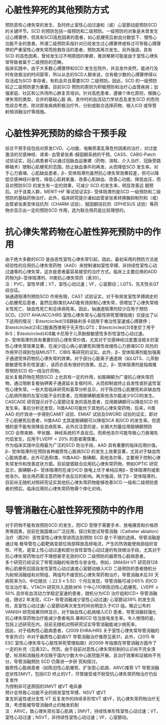 # 心脏性猝死的其他预防方式  
预防恶性心律失常的发生、及时终止室性心动过速和（或）心室颤动是预防SCD 的关键环节。SCD 的预防包括一级预防和二级预防。一级预防的对象是未曾发生过心搏骤停，但具有SCD高危因素的患者，如心肌梗死后射血分数低下、慢性心功能不全的患者。所谓二级预防系指针对已经发生过心搏骤停或有过可导致心搏骤停的严重室性心律失常而抢救存活的患者，预防其再次发生。另外强调，具有SCD 的高危因素，曾经发生过不明原因的晕厥，推测晕厥可能是由于室性心律失常导致者属于二级预防的范畴。  
临床实践中，由于大多数心搏骤停和SCD 发生在院外，并且发作突然，能进行及时有效救治的时间窗窄，所以从总的SCD人群来说，仅有极少数的心搏骤停得以存活成为SCD 幸存者，有机会并且需要SCD 二级预防。因此，SCD 的一级预防较之二级预防更为重要。目前SCD 预防的原则为积极预防和治疗心血管疾病；加强家庭、社区和公共场所心肺复苏培训。针对高危患者，遵循个体化原则，根据心律失常的类型、合并的基础心脏 病、发作时的血流动力学状态及发生SCD 的危险性综合考虑，除对原发疾病积极治疗外，分别或联合选择药物、植入ICD 或导管射频消融治疗等措施。  
#  心脏性猝死预防的综合干预手段  
综合干预手段包括对原发CVD、心功能、电解质紊乱等危险因素的治疗，对过度激活的交感神经、肾素- 血管紧张素-醛固酮系统的干预。CASS、CABG-Patch 试验证实，冠心病患者可以通过冠脉血运重建（药物、溶栓、介入治疗、冠脉旁路移植术）限制心肌梗死的范围，防止缺血事件的再发，从而降低SCD 发生率。对于心力衰竭、心肌缺血患者，$\upbeta-$ 受体阻滞剂虽然抗心律失常效果较差，但可以降低交感神经兴奋性，降低心肌耗氧量、改善心肌缺血、改善心功能、降低血压，而且对预防SCD  的发生有一定的效果，可减少 SCD  的发生率，明显改善远 期预后。对于该类人群，MERIT-HF 等试验证实$\upbeta-$ 受体阻滞剂是SCD 一级预防和二级预防的基础药物治疗。此外，临床研究提示诸如血管紧张素转换酶抑制剂和（或）血管紧张素受体拮抗剂（CHARM 试验）、醛固酮拮抗剂（EPHESUS 试验）等药物亦显示出一定的预防SCD 作用，选为联合用药是比较理想的。  
#  抗心律失常药物在心脏性猝死预防中的作用  
由于绝大多数的SCD 是由恶性室性心律失常引起，因此，最初采用的预防方法是经验性的应用抗心律失常药物（AAD）来控制诸如室性早搏、非持续性室性心动过速等的心律失常，这亦是患者最容易接受的治疗方式。临床上主要应用的ADD 药物为$\upbeta-$受体阻滞剂、Ⅲ类抗心律失常药（表30）。  
注：PVC，室性早搏；VT，室性心动过速；VF，心室颤动；LQTS，先天性长QT 综合征。  
钠通道阻滞剂预防SCD 作用有限，CAST 试验证实，对于有频发室性早搏病史的心肌梗死后患者，虽然应用Ⅰ类抗AAD能有效抑制心律失常，但增加了心律失常相关性死亡、缺血性死亡和总体病死率。因此，钠通道阻滞剂较少应用于预防SCD。《2017 AHA/ACC/HRS 室性心律失常与心脏性猝死管理指南》仅提出了以下适用的情况：$\textcircled{1}$静脉利多卡因用于难治性室速或心搏骤停；$\textcircled{2}$口服美西律用于先天性LQTS；$\textcircled{3}$奎尼丁用于$\mathrm{BrS}$；$\textcircled{4}$氟卡尼用于儿茶酚胺敏感性多形性室性心动过速。  
$\upbeta-$ 受体阻滞剂具有重要的抗心律失常价值，尤其对于交感神经过度激活相关的室性心律失常效果显著，在减少冠心病心肌梗死和慢性收缩性心力衰竭SCD 风险的作用早已得到包括MUSTT、CIBIS 等研究的证实。此外，$\upbeta-$ 受体阻滞剂能加强离子通道受体药物抗心律失常的效果。对于部分心脏离子通道病（如LQTS、儿茶酚胺敏感性多形性室速），该药亦具有很好的效果。总之，$\upbeta-$ 受体阻滞剂是指南推荐预防SCD 的一线治疗药物。  
延长复极药物在预防SCD 上也具有一定的作用，如胺碘酮为广谱抗心律失常药物，通过阻断复极钠钾离子通道延长复极时间，从而抑制或终止自发性或折返性室性心律失常。一些大型临床研究和荟萃分析显示，对于陈旧性心肌梗死和非缺血性心肌病所致的左室功能不全的患者，应用胺碘酮或索他洛尔能减少SCD的发生。CASCADE 研究提示对于心室颤动复发的高危患者，应用胺碘酮可以降低SCD 的发生率。事后分析还发现，Ⅲ类AAD可能优于其他抗心律失常药物，后来，Ⅲ类AAD 的疗效进一步得到CAMIT 试验、EMIAT 试验及SWORD 试验的证实，即对于心肌梗死后患者，Ⅲ类AAD 尤其是胺碘酮可以降低SCA 和SCD 的发生率。但遗憾的是不能有效降低总病死率。此外应注意的是，长期大剂量应用胺碘酮预防SCD 会带来肺、甲状腺、神经系统的不良反应。而索他洛尔可能导致心力衰竭失代偿发生，应用于$\mathrm{LVEPF}<20\%$ 的患者需慎重。  
作为临床实践中应用最为广泛的SCD 防治手段，AAD 具有重要的临床应用价值。$\upbeta-$ 受体阻滞剂在预防各种器质性心脏病SCD 的发生上效果显著，尤其对于缺血性心脏病患者。此外可选用Ⅰ类、Ⅲ类AAD- 胺碘酮、索他洛尔等，主要用于控制心律失常发作和改善症状方面。目前提倡联合应用抗心律失常药物，例如OPTIC 研究显示，胺碘酮$+\upbeta-$ 受体阻滞剂在减少ICD 放电上优于单纯应用$\upbeta-$ 受体阻滞剂或索他洛尔。联合用药需注意药物不良反应的影响。再次强调，除了$\upbeta\cdot$- 受体阻滞剂，目前尚无随机对照研究证实其他抗心律失常药物能够改善SCD 一级和二级预防患者的预后，临床应用抗心律失常药物需个体化对待。  
#  导管消融在心脏性猝死预防中的作用  
对于药物不能有效预防SCD 的发生，而ICD 受限于需要手术、放电痛苦和价格昂贵等因素，目前在我国难以广泛应用，探讨和尝试导管消融（Catheter ablation）治疗（图29）恶性室性心律失常进而达到预防 SCD  是个不错的选择。导管消融是通过电 极导管在心脏靶病变部位局部释放高频电流，产生的热效能使局部组织变性、坏死，是室上性心动过速和部分良性室性心动过速的有效根治手段，尤其对于抗心律失常药物治疗不理想甚至无效的ICD 二级预防的器质性心脏病患者。  
多个研究已经证实了导管消融的有效性与安全性。例如，SMASH-VT 研究将128 例心肌梗死后因自发性室性心动过速或心室颤动植入ICD 二级预防的患者随机分为射频消融组和对照组，两组均不接受抗心律失常药物治疗。导管消融术后30 天病死率为0。中位随访（$.22.5\pm5.5)$）个月后发现，导管消融可减少$65\%$ 的ICD 恰当治疗率。VTACH 研究共入选欧洲16 个中心110例陈旧性心肌梗死、$\mathrm{LVEPF}\leqslant50\%$ 且伴有血流动力学稳定室速的患者，随机分为ICD 治疗组和$\mathrm{ICD+}$ 导管消融组，随访2 年发现，$\mathrm{ICD+}$ 导管消融减少室性心动过速/ 心室颤动$39\%$ 的发生风险，且室性心动过速/ 心室颤动再次发生时间也明显久于ICD 组。晚近公布的VANISH 研究结果同样显示，对于缺血性心肌病植入ICD  患者，导管消融较强化抗心律失常药物治疗能减少患者电风 暴和ICD 恰当放电发生率。令人惋惜的是，包括上述研究在内，目前无随机对照研究证实导管消融能减少病死率。  
因此，对于结构性心脏病患者，《2009 EHRA/HRS 关于室性心律失常导管消融的专家共识》中对于器质性心脏病VT 导管消融治疗推荐见表31，此外，《2015 年ESC 室性心律失常与心脏性猝死管理指南》对2009 年指南在导管消融方面作了一定的补充（见表32）。然而，由于目前对恶性心律失常机制的认识尚不完全清楚，标测和消融技术仅限于国内少数大中心医院能开展，且治疗效果和证据尚不充分，导管消融预防 SCD  仍需进一步研 究和探讨。  
器质性心脏病患者（如陈旧性心肌梗死、扩张型心肌病、ARVC推荐 VT  导管消融  
症状性SMVT，包括ICD 终止的VT，尽管接受或不耐受抗心律失常药物治疗仍反复发作  
为控制非可逆原因的SMVT 或VT 电风暴  
预计会导致心功能不全的频发室性早搏、NSVT 或VT  
束支折返性或分支性 VT 反复发作的持续多形性VT 或VF，抗心律失常药物治疗无效，考虑能被导管消融终止的触发机制  
注：ARVC，致心律失常右室心肌病；SMVT，持续性单形性室性心动过速；VT，室性心动过速；NSVT，非持续性室性心动过速；VF，心室颤动。  
